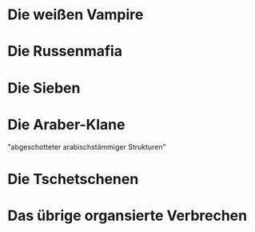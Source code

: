 # Die weißen Vampire

# Die Russenmafia

# Die Sieben

# Die Araber-Klane

"abgeschotteter arabischstämmiger Strukturen"

# Die Tschetschenen

# Das übrige organsierte Verbrechen